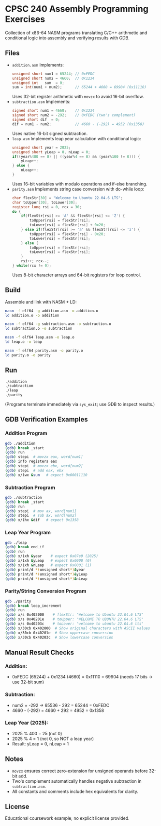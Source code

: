 # CPSC 240 Assembly Programming Exercises

Collection of x86-64 NASM programs translating C/C++ arithmetic and conditional logic into assembly and verifying results with GDB.

## Files
- `addition.asm`  Implements:
  ```c
  unsigned short num1 = 65244; // 0xFEDC
  unsigned short num2 = 4660;  // 0x1234
  unsigned int   sum  = 0;
  sum = int(num1 + num2);      // 65244 + 4660 = 69904 (0x11110)
  ```
  Uses 32-bit register arithmetic with `movzx` to avoid 16-bit overflow.
- `subtraction.asm` Implements:
  ```c
  signed short num1 = 4660;    // 0x1234
  signed short num2 = -292;    // 0xFEDC (two's complement)
  signed short dif  = 0;
  dif = num1 - num2;           // 4660 - (-292) = 4952 (0x1358)
  ```
  Uses native 16-bit signed subtraction.
- `leap.asm` Implements leap year calculation with conditional logic:
  ```c
  unsigned short year = 2025;
  unsigned short yLeap = 0, nLeap = 0;
  if((year%400 == 0) || ((year%4 == 0) && (year%100 != 0))) {
      yLeap++;
  } else {
      nLeap++;
  }
  ```
  Uses 16-bit variables with modulo operations and if-else branching.
- `parity.asm` Implements string case conversion with do-while loop:
  ```c
  char flexStr[30] = "Welcome to Ubuntu 22.04.6 LTS";
  char toUpper[30], toLower[30];
  register long rsi = 0, rcx = 30;
  do {
      if(flexStr[rsi] >= 'A' && flexStr[rsi] <= 'Z') {
          toUpper[rsi] = flexStr[rsi];
          toLower[rsi] = flexStr[rsi] + 0x20;
      } else if(flexStr[rsi] >= 'a' && flexStr[rsi] <= 'z') {
          toUpper[rsi] = flexStr[rsi] - 0x20;
          toLower[rsi] = flexStr[rsi];
      } else {
          toUpper[rsi] = flexStr[rsi];
          toLower[rsi] = flexStr[rsi];
      }
      rsi++; rcx--;
  } while(rcx != 0);
  ```
  Uses 8-bit character arrays and 64-bit registers for loop control.

## Build
Assemble and link with NASM + LD:
```bash
nasm -f elf64 -g addition.asm -o addition.o
ld addition.o -o addition

nasm -f elf64 -g subtraction.asm -o subtraction.o
ld subtraction.o -o subtraction

nasm -f elf64 leap.asm -o leap.o
ld leap.o -o leap

nasm -f elf64 parity.asm -o parity.o
ld parity.o -o parity
```

## Run
```bash
./addition
./subtraction
./leap
./parity
```
(Programs terminate immediately via `sys_exit`; use GDB to inspect results.)

## GDB Verification Examples

### Addition Program
```bash
gdb ./addition
(gdb) break _start
(gdb) run
(gdb) stepi  # movzx eax, word[num1]
(gdb) info registers eax
(gdb) stepi  # movzx ebx, word[num2]
(gdb) stepi  # add eax, ebx
(gdb) x/1wx &sum   # expect 0x00011110
```

### Subtraction Program
```bash
gdb ./subtraction
(gdb) break _start
(gdb) run
(gdb) stepi  # mov ax, word[num1]
(gdb) stepi  # sub ax, word[num2]
(gdb) x/1hx &dif   # expect 0x1358
```

### Leap Year Program
```bash
gdb ./leap
(gdb) break end_if
(gdb) run
(gdb) x/1xh &year    # expect 0x07e9 (2025)
(gdb) x/1xh &yLeap   # expect 0x0000 (0)
(gdb) x/1xh &nLeap   # expect 0x0001 (1)
(gdb) print/d *(unsigned short*)&year
(gdb) print/d *(unsigned short*)&yLeap
(gdb) print/d *(unsigned short*)&nLeap
```

### Parity/String Conversion Program
```bash
gdb ./parity
(gdb) break loop_increment
(gdb) run
(gdb) x/s 0x402000    # flexStr: "Welcome to Ubuntu 22.04.6 LTS"
(gdb) x/s 0x40201e    # toUpper: "WELCOME TO UBUNTU 22.04.6 LTS"
(gdb) x/s 0x40203c    # toLower: "welcome to ubuntu 22.04.6 lts"
(gdb) x/30cb 0x402000  # Show original characters with ASCII values
(gdb) x/30cb 0x40201e  # Show uppercase conversion
(gdb) x/30cb 0x40203c  # Show lowercase conversion
```

## Manual Result Checks

### Addition:
- 0xFEDC (65244) + 0x1234 (4660) = 0x11110 = 69904 (needs 17 bits → use 32-bit sum)

### Subtraction:
- num2 = -292 → 65536 - 292 = 65244 = 0xFEDC
- 4660 - (-292) = 4660 + 292 = 4952 = 0x1358

### Leap Year (2025):
- 2025 % 400 = 25 (not 0)
- 2025 % 4 = 1 (not 0, so NOT a leap year)
- Result: yLeap = 0, nLeap = 1

## Notes
- `movzx` ensures correct zero-extension for unsigned operands before 32-bit add.
- Two's complement automatically handles negative subtraction in `subtraction.asm`.
- All constants and comments include hex equivalents for clarity.

## License
Educational coursework example; no explicit license provided.
